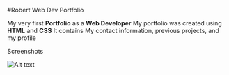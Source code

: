 #Robert Web Dev Portfolio

My very first **Portfolio** as a **Web Developer**
My portfolio was created using **HTML** and **CSS**
It contains My contact information, previous projects, and my profile

Screenshots

![Alt text](Bootcamp/02-Advanced-CSS/02-Homework/Assets/portfolio-profile.png "portfolio-profile")